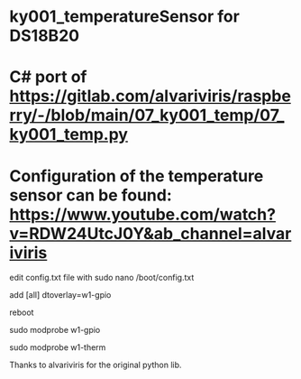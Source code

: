 # ky001_temperatureSensor for DS18B20 

# C# port of https://gitlab.com/alvariviris/raspberry/-/blob/main/07_ky001_temp/07_ky001_temp.py 
# Configuration of the temperature sensor can be found: https://www.youtube.com/watch?v=RDW24UtcJ0Y&ab_channel=alvariviris

edit config.txt file with sudo nano /boot/config.txt

add [all] dtoverlay=w1-gpio

reboot

sudo modprobe w1-gpio

sudo modprobe w1-therm

Thanks to alvariviris for the original python lib.
